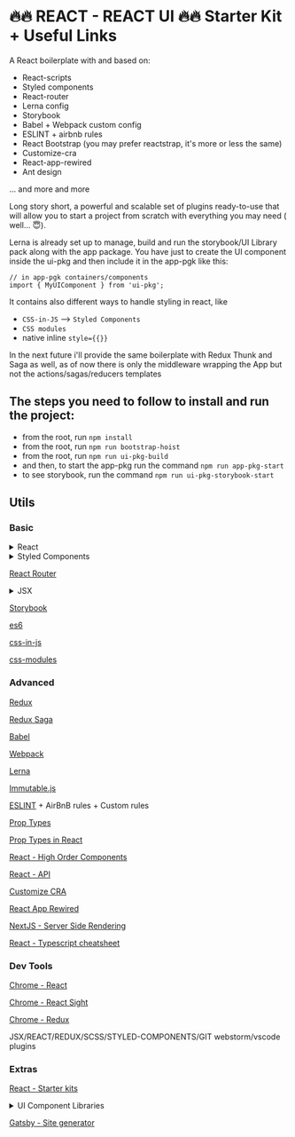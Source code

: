 # 🔥🔥 REACT - REACT UI 🔥🔥 Starter Kit + Useful Links

A React boilerplate with and based on:
  - React-scripts
  - Styled components
  - React-router
  - Lerna config
  - Storybook
  - Babel + Webpack custom config
  - ESLINT + airbnb rules
  - React Bootstrap (you may prefer reactstrap, it's more or less the same)
  - Customize-cra
  - React-app-rewired
  - Ant design
  
  ... and more and more
  
  Long story short, a powerful and scalable set of plugins ready-to-use that will allow you to start a project from scratch with everything you may need ( well... 😇).
  
  Lerna is already set up to manage, build and run the storybook/UI Library pack along with the app package.
  You have just to create the UI component inside the ui-pkg and then include it in the app-pgk like this:

  ```tsx
// in app-pgk containers/components  
import { MyUIComponent } from 'ui-pkg';
```
   
   It contains also different ways to handle styling in react, like   
   - `CSS-in-JS` --> `Styled Components`
   - `CSS modules`
   - native inline `style={{}}` 
   
In the next future i'll provide the same boilerplate with Redux Thunk and Saga as well, as of now there is only the middleware wrapping the App but not the actions/sagas/reducers templates 

## The steps you need to follow to install and run the project:

- from the root, run `npm install`
- from the root, run `npm run bootstrap-hoist`
- from the root, run `npm run ui-pkg-build`
- and then, to start the app-pkg run the command `npm run app-pkg-start`
- to see storybook, run the command `npm run ui-pkg-storybook-start`

## Utils

### Basic
<details>

<summary>React</summary>

[Getting started](https://reactjs.org/docs/getting-started.html)

[Hello World](https://reactjs.org/docs/hello-world.html)

[Compontents and props](https://reactjs.org/docs/components-and-props.html)

[State and lifecycle](https://reactjs.org/docs/state-and-lifecycle.html)

[Conditional rendering](https://reactjs.org/docs/conditional-rendering.html)

[Thinking in react](https://reactjs.org/docs/thinking-in-react.html)


[Create React App](https://facebook.github.io/create-react-app/docs/getting-started)

[Create React App v2 release note](https://reactjs.org/blog/2018/10/01/create-react-app-v2.html)

</details>


<details>

<summary>Styled Components</summary>

[Basic](https://www.styled-components.com/docs/basics)

[Advanced](https://www.styled-components.com/docs/advanced)

</details>

[React Router](https://reacttraining.com/react-router/web/example/basic)


<details>

<summary>JSX</summary>

[JSX](https://jsx.github.io/)

[JSX in react](https://reactjs.org/docs/introducing-jsx.html)

</details>

[Storybook](https://storybook.js.org/basics/introduction/)

[es6](http://es6-features.org/)

[css-in-js](https://cssinjs.org)

[css-modules](https://glenmaddern.com/articles/css-modules)



### Advanced

[Redux](https://redux.js.org/)

[Redux Saga](https://redux-saga.js.org/docs/introduction/BeginnerTutorial.html)

[Babel](https://babeljs.io/)

[Webpack](https://webpack.js.org/)

[Lerna](https://github.com/lerna/lerna)

[Immutable.js](https://facebook.github.io/immutable-js/)

[ESLINT](https://eslint.org/) + AirBnB rules + Custom rules

[Prop Types](https://www.npmjs.com/package/prop-types)

[Prop Types in React](https://reactjs.org/docs/typechecking-with-proptypes.html
)

[React - High Order Components](https://reactjs.org/docs/higher-order-components.html)

[React - API](https://reactjs.org/docs/react-api.html)

[Customize CRA](https://github.com/arackaf/customize-cra)

[React App Rewired](https://github.com/timarney/react-app-rewired)

[NextJS - Server Side Rendering](https://nextjs.org/)

[React - Typescript cheatsheet](https://github.com/sw-yx/react-typescript-cheatsheet?fbclid=IwAR1OHnqDaghBIfRTwd9X3n574vLkXKCT5qijXL53B_cNT43JX953DMmeA2Y)

### Dev Tools

[Chrome - React](https://chrome.google.com/webstore/detail/react-developer-tools/fmkadmapgofadopljbjfkapdkoienihi?hl=en)

[Chrome - React Sight](https://chrome.google.com/webstore/detail/react-sight/aalppolilappfakpmdfdkpppdnhpgifn)

[Chrome - Redux](https://chrome.google.com/webstore/detail/redux-devtools/lmhkpmbekcpmknklioeibfkpmmfibljd)

JSX/REACT/REDUX/SCSS/STYLED-COMPONENTS/GIT webstorm/vscode plugins


### Extras

[React - Starter kits](https://reactjs.org/community/starter-kits.html)

<details>

<summary>UI Component Libraries</summary>

[Ant Design](https://ant.design/docs/react/introduce)

[Material UI](https://material-ui.com/)

[Reactstrap - Bootstrap v4 for React](https://reactstrap.github.io/)

</details>

[Gatsby - Site generator](https://github.com/gatsbyjs/gatsby)


